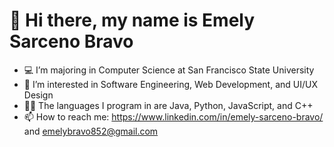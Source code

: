 # 👋 Hi there, my name is Emely Sarceno Bravo
- 💻 I’m majoring in Computer Science at San Francisco State University
- 👀 I’m interested in Software Engineering, Web Development, and UI/UX Design 
- 🧑‍💻 The languages I program in are Java, Python, JavaScript, and C++
- 📫 How to reach me: https://www.linkedin.com/in/emely-sarceno-bravo/ and emelybravo852@gmail.com


<!---
emelysarcenobravo/emelysarcenobravo is a ✨ special ✨ repository because its `README.md` (this file) appears on your GitHub profile.
You can click the Preview link to take a look at your changes.
--->
